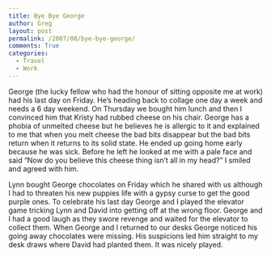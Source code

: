 ```yaml
---
title: Bye Bye George
author: Greg
layout: post
permalink: /2007/08/bye-bye-george/
comments: True
categories:
  - Travel
  - Work
---
```

George (the lucky fellow who had the honour of sitting opposite me at work) had his last day on Friday. He&#8217;s heading back to collage one day a week and needs a 6 day weekend. On Thursday we bought him lunch and then I convinced him that Kristy had rubbed cheese on his chair. George has a phobia of unmelted cheese but he believes he is allergic to it and explained to me that when you melt cheese the bad bits disappear but the bad bits return when it returns to its solid state. He ended up going home early because he was sick. Before he left he looked at me with a pale face and said &#8220;Now do you believe this cheese thing isn&#8217;t all in my head?&#8221; I smiled and agreed with him. 

Lynn bought George chocolates on Friday which he shared with us although I had to threaten his new puppies life with a gypsy curse to get the good purple ones. To celebrate his last day George and I played the elevator game tricking Lynn and David into getting off at the wrong floor. George and I had a good laugh as they swore revenge and waited for the elevator to collect them. When George and I returned to our desks George noticed his going away chocolates were missing. His suspicions led him straight to my desk draws where David had planted them. It was nicely played.